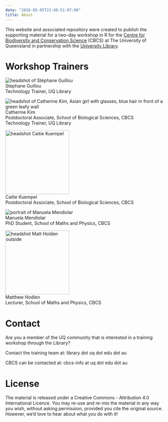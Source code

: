 ```yaml
---
date: "2016-05-05T21:48:51-07:00"
title: About
---
```


This website and associated repository were created to publish the supporting material for a two-day workshop in R for the [Centre for Biodiversity and Conservation Science](https://cbcs.centre.uq.edu.au/) (CBCS) at The University of Queensland in partnership with the [University Library](https://www.library.uq.edu.au/).

# Workshop Trainers
![headshot of Stéphane Guillou](/./about_files/stragu_pic.png)<br>
Stephane Guillou <br>
Technology Trainer, UQ Library <br>

![headshot of Catherine Kim, Asian girl with glasses, blue hair in front of a green leafy wall](/./about_files/ckim_pic.png)<br>
Catherine Kim <br>
Postdoctoral Associate, School of Biological Sciences, CBCS<br>
Technology Trainer, UQ Library <br>

<img src="/./about_files/cdkuempel_pic.png" alt="headshot Caitie Kuempel" width="200px" height="200px"/><br>
Caitie Kuempel <br>
Postdoctoral Associate, School of Biological Sciences, CBCS <br>

![portrait of Manuela Mendiolar](/./about_files/manuela_pic.jpg)<br>
Manuela Mendiolar <br>
PhD Student, School of Maths and Physics, CBCS <br>

<img src="/./about_files/matt_pic.jpg" alt="headshot Matt Holden outside" width="200px" height="200px"/><br>
Matthew Hodlen <br>
Lecturer, School of Maths and Physics, CBCS<br>

# Contact
Are you a member of the UQ community that is interested in a training workshop through the Library? 

Contact the training team at: library dot uq dot edu dot au

CBCS can be contacted at: cbcs-info at uq dot edu dot au

# License
The material is released under a Creative Commons - Attribution 4.0 International Licence. You may re-use and re-mix the material in any way you wish, without asking permission, provided you cite the original source. However, we’d love to hear about what you do with it!
